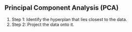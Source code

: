 ## Principal Component Analysis (PCA)

1. Step 1: Identify the hyperplan that lies closest to the data.
2. Step 2: Project the data onto it.
